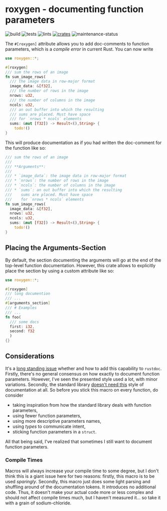 # roxygen - documenting function parameters

![build](https://github.com/geo-ant/roxygen/actions/workflows/build.yml/badge.svg?branch=main)
![tests](https://github.com/geo-ant/roxygen/actions/workflows/tests.yml/badge.svg?branch=main)
![lints](https://github.com/geo-ant/roxygen/actions/workflows/lints.yml/badge.svg?branch=main)
[![crates](https://img.shields.io/crates/v/roxygen)](https://crates.io/crates/roxygen)
![maintenance-status](https://img.shields.io/badge/maintenance-actively--developed-brightgreen.svg)

The `#[roxygen]` attribute allows you to add doc-comments to function
parameters, which is a _compile error_ in current Rust. You can now write

```rust
use roxygen::*;

#[roxygen]
/// sum the rows of an image
fn sum_image_rows(
  /// the image data in row-major format
  image_data: &[f32],
  /// the number of rows in the image
  nrows: u32,
  /// the number of columns in the image
  ncols: u32,
  /// an out buffer into which the resulting
  /// sums are placed. Must have space 
  /// for `nrows * ncols` elements
  sums: &mut [f32]) -> Result<(),String> {
    todo!()
} 
```

This will produce documentation as if you had written the doc-comment for the function
like so:

```rust
/// sum the rows of an image
///
/// **Arguments**: 
///
/// * `image_data`: the image data in row-major format
/// * `nrows`: the number of rows in the image
/// * `ncols`: the number of columns in the image
/// * `sums`: an out buffer into which the resulting
///    sums are placed. Must have space 
///    for `nrows * ncols` elements
fn sum_image_rows(
  image_data: &[f32],
  nrows: u32,
  ncols: u32,
  sums: &mut [f32]) -> Result<(),String> {
    todo!()
}
```

## Placing the Arguments-Section

By default, the section documenting the arguments will go at the end
of the top-level function documentation. However, this crate allows to explicitly
place the section by using a custom attribute like so:

```rust
use roxygen::*;

#[roxygen]
/// long documention
/// ...
#[arguments_section]
/// # Examples
/// ...
fn foo(
  /// some docs
  first: i32,
  second: f32
  )
{}
```

## Considerations

It's a [long standing issue](https://github.com/rust-lang/rust/issues/57525)
whether and how to add this capability to `rustdoc`. Firstly, there's no
general consensus on how exactly to document function parameters. However, 
I've seen the presented style used a lot, with minor variations.
Secondly, the standard library [doesn't need this](https://github.com/rust-lang/rust/issues/57525#issuecomment-453633783)
style of documentation at all. So before you stick this macro on every function,
do consider

* taking inspiration from how the standard library deals with function parameters,
* using fewer function parameters,
* using more descriptive parameters names,
* using _types_ to communicate intent,
* sticking function parameters in a `struct`.

All that being said, I've realized that sometimes I still want to document
function parameters.

### Compile Times

Macros will always increase your compile time to some degree, but I don't think
this is a giant issue here for two reasons: firstly, this macro is to be used _sparingly_.
Secondly, this macro just does some light parsing and shuffling around of
the documentation tokens. It introduces no additional code. Thus, it doesn't
make your actual code more or less complex and should not affect compile
times much, but I haven't measured it... so take it with a grain of sodium-chloride.
